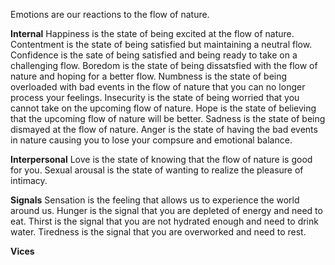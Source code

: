 Emotions are our reactions to the flow of nature.

**Internal**
Happiness is the state of being excited at the flow of nature.
Contentment is the state of being satisfied but maintaining a neutral flow.
Confidence is the sate of being satisfied and being ready to take on a challenging flow.
Boredom is the state of being dissatsfied with the flow of nature and hoping for a better flow.
Numbness is the state of being overloaded with bad events in the flow of nature that you can no longer process your feelings.
Insecurity is the state of being worried that you cannot take on the upcoming flow of nature.
Hope is the state of believing that the upcoming flow of nature will be better.
Sadness is the state of being dismayed at the flow of nature.
Anger is the state of having the bad events in nature causing you to lose your compsure and emotional balance.

**Interpersonal**
Love is the state of knowing that the flow of nature is good for you.
Sexual arousal is the state of wanting to realize the pleasure of intimacy. 

**Signals**
Sensation is the feeling that allows us to experience the world around us.
Hunger is the signal that you are depleted of energy and need to eat.
Thirst is the signal that you are not hydrated enough and need to drink water.
Tiredness is the signal that you are overworked and need to rest.

**Vices**
